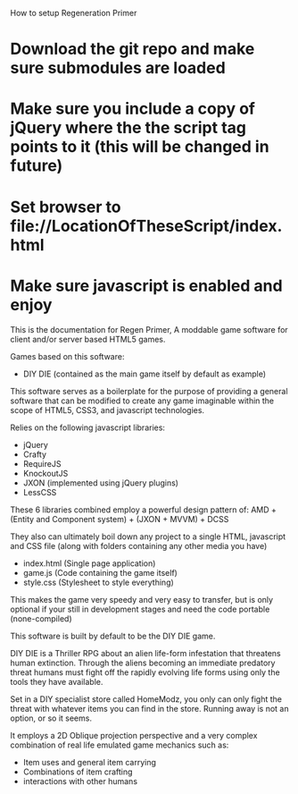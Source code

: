 How to setup Regeneration Primer

# Download the git repo and make sure submodules are loaded

# Make sure you include a copy of jQuery where the the script tag points to it (this will be changed in future)

# Set browser to file://LocationOfTheseScript/index.html

# Make sure javascript is enabled and enjoy

This is the documentation for Regen Primer, A moddable game software for client and/or server based HTML5 games.

Games based on this software:
- DIY DIE (contained as the main game itself by default as example)

This software serves as a boilerplate  for the purpose of providing a general software that can be modified to create any game imaginable within the scope of HTML5, CSS3, and javascript technologies.

Relies on the following javascript libraries:
- jQuery
- Crafty
- RequireJS
- KnockoutJS
- JXON (implemented using jQuery plugins)
- LessCSS

These 6 libraries combined employ a powerful design pattern  of:
AMD + (Entity and Component system) + (JXON + MVVM) + DCSS

They also can ultimately boil down any project to a single HTML, javascript and CSS file (along with folders containing any other media you have)

- index.html (Single page application)
- game.js (Code containing the game itself)
- style.css (Stylesheet to style everything)

This makes the game very speedy and very easy to transfer, but is only optional if your still in development stages and need the code portable (none-compiled)

This software is built by default to be the DIY DIE game.

DIY DIE is a Thriller RPG about an alien life-form infestation that threatens human extinction. Through the aliens becoming an immediate predatory threat humans must fight off the rapidly evolving life forms using only the tools they have available.

Set in a DIY specialist store called HomeModz, you only can only fight the threat with whatever items you can find in the store. Running away is not an option, or so it seems. 

It employs a 2D Oblique projection perspective and a very complex combination of real life emulated game mechanics such as:
- Item uses and general item carrying
- Combinations of item crafting
- interactions with other humans